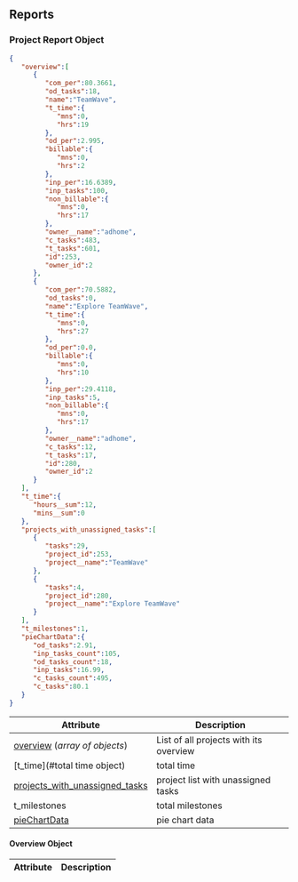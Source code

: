 ## Reports

### Project Report Object

```json
{
   "overview":[
      {
         "com_per":80.3661,
         "od_tasks":18,
         "name":"TeamWave",
         "t_time":{
            "mns":0,
            "hrs":19
         },
         "od_per":2.995,
         "billable":{
            "mns":0,
            "hrs":2
         },
         "inp_per":16.6389,
         "inp_tasks":100,
         "non_billable":{
            "mns":0,
            "hrs":17
         },
         "owner__name":"adhome",
         "c_tasks":483,
         "t_tasks":601,
         "id":253,
         "owner_id":2
      },
      {
         "com_per":70.5882,
         "od_tasks":0,
         "name":"Explore TeamWave",
         "t_time":{
            "mns":0,
            "hrs":27
         },
         "od_per":0.0,
         "billable":{
            "mns":0,
            "hrs":10
         },
         "inp_per":29.4118,
         "inp_tasks":5,
         "non_billable":{
            "mns":0,
            "hrs":17
         },
         "owner__name":"adhome",
         "c_tasks":12,
         "t_tasks":17,
         "id":280,
         "owner_id":2
      }
   ],
   "t_time":{
      "hours__sum":12,
      "mins__sum":0
   },
   "projects_with_unassigned_tasks":[
      {
         "tasks":29,
         "project_id":253,
         "project__name":"TeamWave"
      },
      {
         "tasks":4,
         "project_id":280,
         "project__name":"Explore TeamWave"
      }
   ],
   "t_milestones":1,
   "pieChartData":{
      "od_tasks":2.91,
      "inp_tasks_count":105,
      "od_tasks_count":18,
      "inp_tasks":16.99,
      "c_tasks_count":495,
      "c_tasks":80.1
   }
}
```

Attribute | Description
----------| ------------
[overview](#overview-object) (*array of objects*) | List of all projects with its overview
[t_time](#total time object) | total time
[projects_with_unassigned_tasks](#projects_with_unassigned_tasks-object) | project list with unassigned tasks
t_milestones | total milestones
[pieChartData](#pie-chart-data-object) | pie chart data

#### Overview Object

Attribute | Description
----------| ------------
